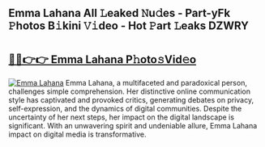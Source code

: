 ## Emma Lahana All 𝙻eaked 𝙽u𝚍es - Part-yFk 𝙿hotos B𝚒kini 𝚅𝚒deo - Hot 𝙿art 𝙻eaks DZWRY

# <h2><a href="http://ld39qr3.urlbe.top/?page=Emma+Lahana">🔗🔗👉👉 Emma Lahana P𝚑oto𝚜Vid𝚎o</a></h2>

[![Emma Lahana](https://i.imgur.com/eBuTRDB.gif)](http://ld39qr3.urlbe.top/?page=Emma+Lahana)
Emma Lahana, a multifaceted and paradoxical person, challenges simple comprehension. Her distinctive online communication style has captivated and provoked critics, generating debates on privacy, self-expression, and the dynamics of digital communities. Despite the uncertainty of her next steps, her impact on the digital landscape is significant. With an unwavering spirit and undeniable allure, Emma Lahana impact on digital media is transformative.
